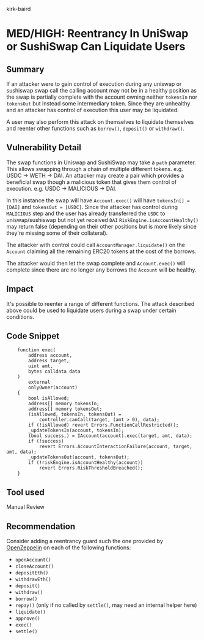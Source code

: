 kirk-baird
# MED/HIGH: Reentrancy In UniSwap or SushiSwap Can Liquidate Users

## Summary

If an attacker were to gain control of execution during any uniswap or sushiswap swap call the calling account may not be in a healthy position as the swap is partially complete with the account owning neither `tokensIn` nor `tokensOut` but instead some intermediary token. Since they are unhealthy and an attacker has control of execution this user may be liquidated.

A user may also perform this attack on themselves to liquidate themselves and reenter other functions such as `borrow()`, `deposit()` or `withdraw()`.

## Vulnerability Detail

The swap functions in Uniswap and SushiSwap may take a `path` parameter. This allows swapping through a chain of multiple different tokens. e.g. USDC -> WETH -> DAI. An attacker may create a pair which provides a beneficial swap though a malicious token that gives them control of execution. e.g. USDC -> MALICIOUS -> DAI. 

In this instance the swap will have `Account.exec()` will have `tokensIn[] = [DAI]` and `tokensOut = [USDC]`. Since the attacker has control during `MALICIOUS` step and the user has already transferred the `USDC` to uniswap/sushiswap but not yet received `DAI` `RiskEngine.isAccountHealthy()` may return false (depending on their other positions but is more likely since they're missing some of their collateral).

The attacker with control could call `AccountManager.liquidate()` on the `Account` claiming all the remaining ERC20 tokens at the cost of the borrows.

The attacker would then let the swap complete and `Account.exec()` will complete since there are no longer any borrows the `Account` will be healthy. 

## Impact

It's possible to reenter a range of different functions. The attack described above could be used to liquidate users during a swap under certain conditions. 

## Code Snippet

```solidity
    function exec(
        address account,
        address target,
        uint amt,
        bytes calldata data
    )
        external
        onlyOwner(account)
    {
        bool isAllowed;
        address[] memory tokensIn;
        address[] memory tokensOut;
        (isAllowed, tokensIn, tokensOut) =
            controller.canCall(target, (amt > 0), data);
        if (!isAllowed) revert Errors.FunctionCallRestricted();
        _updateTokensIn(account, tokensIn);
        (bool success,) = IAccount(account).exec(target, amt, data);
        if (!success)
            revert Errors.AccountInteractionFailure(account, target, amt, data);
        _updateTokensOut(account, tokensOut);
        if (!riskEngine.isAccountHealthy(account))
            revert Errors.RiskThresholdBreached();
    }
```

## Tool used

Manual Review

## Recommendation

Consider adding a reentrancy guard such the one provided by [OpenZeppelin](https://github.com/OpenZeppelin/openzeppelin-contracts/blob/master/contracts/security/ReentrancyGuard.sol) on each of the following functions:
- `openAccount()`
- `closeAccount()`
- `depositEth()`
- `withdrawEth()`
- `deposit()`
- `withdraw()`
- `borrow()`
- `repay()` (only if no called by `settle()`, may need an internal helper here)
- `liquidate()`
- `approve()`
- `exec()`
- `settle()`
